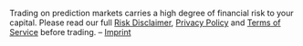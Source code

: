 Trading on prediction markets carries a high degree of financial risk to your capital.  Please read our full [Risk Disclaimer](/assets/content/mainnet/RiskDisclaimerPolicy.html), [Privacy Policy](/assets/PrivacyPolicy.html) and [Terms of Service](/assets/content/mainnet/TermsOfService.html) before trading. – [Imprint](/assets/content/mainnet/Imprint.html)

